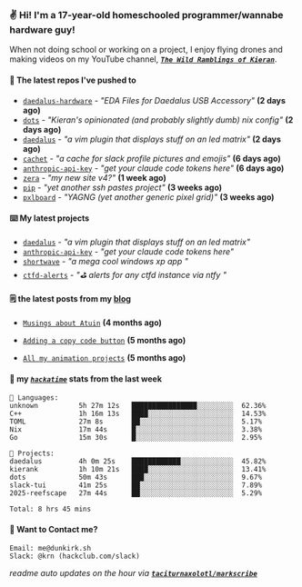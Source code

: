 ### ✌️ Hi! I'm a 17-year-old homeschooled programmer/wannabe hardware guy!

When not doing school or working on a project, I enjoy flying drones and making videos on my YouTube channel, [**_`The Wild Ramblings of Kieran`_**](https://youtube.com/@kieran.rambles).

#### 👷 The latest repos I've pushed to

- [`daedalus-hardware`](https://github.com/geschmit/daedalus-hardware) - _"EDA Files for Daedalus USB Accessory"_ **(2 days ago)**
- [`dots`](https://github.com/taciturnaxolotl/dots) - _"Kieran's opinionated (and probably slightly dumb) nix config"_ **(2 days ago)**
- [`daedalus`](https://github.com/taciturnaxolotl/daedalus) - _"a vim plugin that displays stuff on an led matrix"_ **(2 days ago)**
- [`cachet`](https://github.com/taciturnaxolotl/cachet) - _"a cache for slack profile pictures and emojis"_ **(6 days ago)**
- [`anthropic-api-key`](https://github.com/taciturnaxolotl/anthropic-api-key) - _"get your claude code tokens here"_ **(6 days ago)**
- [`zera`](https://github.com/taciturnaxolotl/zera) - _"my new site v4?"_ **(1 week ago)**
- [`pip`](https://github.com/taciturnaxolotl/pip) - _"yet another ssh pastes project"_ **(3 weeks ago)**
- [`pxlboard`](https://github.com/taciturnaxolotl/pxlboard) - _"YAGNG (yet another generic pixel grid)"_ **(3 weeks ago)**

#### ⌨️ My latest projects

- [`daedalus`](https://github.com/taciturnaxolotl/daedalus) - _"a vim plugin that displays stuff on an led matrix"_
- [`anthropic-api-key`](https://github.com/taciturnaxolotl/anthropic-api-key) - _"get your claude code tokens here"_
- [`shortwave`](https://github.com/taciturnaxolotl/shortwave) - _"a mega cool windows xp app "_
- [`ctfd-alerts`](https://github.com/taciturnaxolotl/ctfd-alerts) - _"⛳ alerts for any ctfd instance via ntfy "_

#### 🗒️ the latest posts from my [blog](https://dunkirk.sh)

- [`Musings about Atuin`](https://dunkirk.sh/blog/atuin/) **(4 months ago)**

- [`Adding a copy code button`](https://dunkirk.sh/blog/adding-a-copy-button/) **(5 months ago)**

- [`All my animation projects`](https://dunkirk.sh/blog/my-animations/) **(5 months ago)**



#### 📡 my [_`hackatime`_](https://waka.hackclub.com) stats from the last week

```text
💾 Languages:
unknown          5h 27m 12s   ████████████████░░░░░░░░░  62.36%
C++              1h 16m 13s   ████░░░░░░░░░░░░░░░░░░░░░  14.53%
TOML             27m 8s       ██░░░░░░░░░░░░░░░░░░░░░░░  5.17%
Nix              17m 44s      █░░░░░░░░░░░░░░░░░░░░░░░░  3.38%
Go               15m 30s      █░░░░░░░░░░░░░░░░░░░░░░░░  2.95%

💼 Projects:
daedalus         4h 0m 25s    ████████████░░░░░░░░░░░░░  45.82%
kierank          1h 10m 21s   ████░░░░░░░░░░░░░░░░░░░░░  13.41%
dots             50m 43s      ███░░░░░░░░░░░░░░░░░░░░░░  9.67%
slack-tui        41m 25s      ██░░░░░░░░░░░░░░░░░░░░░░░  7.89%
2025-reefscape   27m 44s      ██░░░░░░░░░░░░░░░░░░░░░░░  5.29%

Total: 8 hrs 45 mins
```

#### 📮 Want to Contact me?

```text
Email: me@dunkirk.sh
Slack: @krn (hackclub.com/slack)
```

_readme auto updates on the hour via [**`taciturnaxolotl/markscribe`**](https://github.com/taciturnaxolotl/markscribe)_
